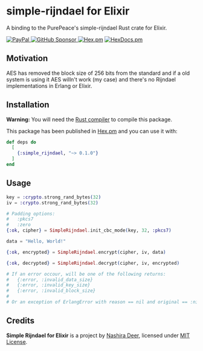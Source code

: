 # simple-rijndael for Elixir

A binding to the PurePeace's simple-rijndael Rust crate for Elixir.

[![PayPal](https://img.shields.io/badge/Paypal-003087?style=for-the-badge&logo=paypal&logoColor=%23fff)
](https://www.paypal.com/donate/?business=QQGMTC3FQAJF6&no_recurring=0&item_name=Thanks+for+donating+for+me%2C+this+helps+me+a+lot+to+continue+developing+and+maintaining+my+projects.&currency_code=USD)
[![GitHub Sponsor](https://img.shields.io/badge/GitHub%20Sponsor-181717?style=for-the-badge&logo=github&logoColor=%23fff)
](https://github.com/sponsors/nashiradeer)
[![Hex.pm](https://img.shields.io/hexpm/v/simple_rijndael?style=for-the-badge&logo=elixir&logoColor=%23fff&label=Hex.pm&labelColor=%234B275F&color=%234B275F)](https://hex.pm/packages/simple_rijndael)
[![HexDocs.pm](https://img.shields.io/badge/HexDocs.pm-4B275F?style=for-the-badge&logo=elixir&logoColor=%23fff)
](https://hexdocs.pm/simple_rijndael/)

## Motivation

AES has removed the block size of 256 bits from the standard and if a old system is using it AES willn't work (my case) and there's no Rijndael implementations in Erlang or Elixir.

## Installation

**Warning:** You will need the [Rust compiler](https://www.rust-lang.org/tools/install) to compile this package.

This package has been published in [Hex.pm](https://hex.pm/packages/simple_rijndael) and you can use it with:

```elixir
def deps do
  [
    {:simple_rijndael, "~> 0.1.0"}
  ]
end
```

## Usage

```elixir
key = :crypto.strong_rand_bytes(32)
iv = :crypto.strong_rand_bytes(32)

# Padding options:
#   :pkcs7
#   :zero
{:ok, cipher} = SimpleRijndael.init_cbc_mode(key, 32, :pkcs7)

data = "Hello, World!"

{:ok, encrypted} = SimpleRijndael.encrypt(cipher, iv, data)

{:ok, decrypted} = SimpleRijndael.decrypt(cipher, iv, encrypted)

# If an error occour, will be one of the following returns:
#   {:error, :invalid_data_size}
#   {:error, :invalid_key_size}
#   {:error, :invalid_block_size}
#
# Or an exception of ErlangError with reason == nil and original == :nif_panicked
```
## Credits

**Simple Rijndael for Elixir** is a project by [Nashira Deer](https://github.com/nashiradeer), licensed under [MIT License](https://github.com/nashiradeer/simple-rijndael-4elixir/blob/main/LICENSE.txt).
